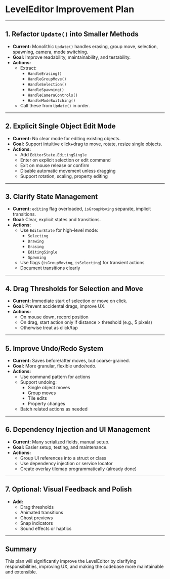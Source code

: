 # LevelEditor Improvement Plan

---

## 1. Refactor `Update()` into Smaller Methods

- **Current:** Monolithic `Update()` handles erasing, group move, selection, spawning, camera, mode switching.
- **Goal:** Improve readability, maintainability, and testability.
- **Actions:**
  - Extract:
    - `HandleErasing()`
    - `HandleGroupMove()`
    - `HandleSelection()`
    - `HandleSpawning()`
    - `HandleCameraControls()`
    - `HandleModeSwitching()`
  - Call these from `Update()` in order.

---

## 2. Explicit Single Object Edit Mode

- **Current:** No clear mode for editing existing objects.
- **Goal:** Support intuitive click+drag to move, rotate, resize single objects.
- **Actions:**
  - Add `EditorState.EditingSingle`
  - Enter on explicit selection or edit command
  - Exit on mouse release or confirm
  - Disable automatic movement unless dragging
  - Support rotation, scaling, property editing

---

## 3. Clarify State Management

- **Current:** `editing` flag overloaded, `isGroupMoving` separate, implicit transitions.
- **Goal:** Clear, explicit states and transitions.
- **Actions:**
  - Use `EditorState` for high-level mode:
    - `Selecting`
    - `Drawing`
    - `Erasing`
    - `EditingSingle`
    - `Spawning`
  - Use flags (`isGroupMoving`, `isSelecting`) for transient actions
  - Document transitions clearly

---

## 4. Drag Thresholds for Selection and Move

- **Current:** Immediate start of selection or move on click.
- **Goal:** Prevent accidental drags, improve UX.
- **Actions:**
  - On mouse down, record position
  - On drag, start action only if distance > threshold (e.g., 5 pixels)
  - Otherwise treat as click/tap

---

## 5. Improve Undo/Redo System

- **Current:** Saves before/after moves, but coarse-grained.
- **Goal:** More granular, flexible undo/redo.
- **Actions:**
  - Use command pattern for actions
  - Support undoing:
    - Single object moves
    - Group moves
    - Tile edits
    - Property changes
  - Batch related actions as needed

---

## 6. Dependency Injection and UI Management

- **Current:** Many serialized fields, manual setup.
- **Goal:** Easier setup, testing, and maintenance.
- **Actions:**
  - Group UI references into a struct or class
  - Use dependency injection or service locator
  - Create overlay tilemap programmatically (already done)

---

## 7. Optional: Visual Feedback and Polish

- **Add:**
  - Drag thresholds
  - Animated transitions
  - Ghost previews
  - Snap indicators
  - Sound effects or haptics

---

## Summary

This plan will significantly improve the LevelEditor by clarifying responsibilities, improving UX, and making the codebase more maintainable and extensible.